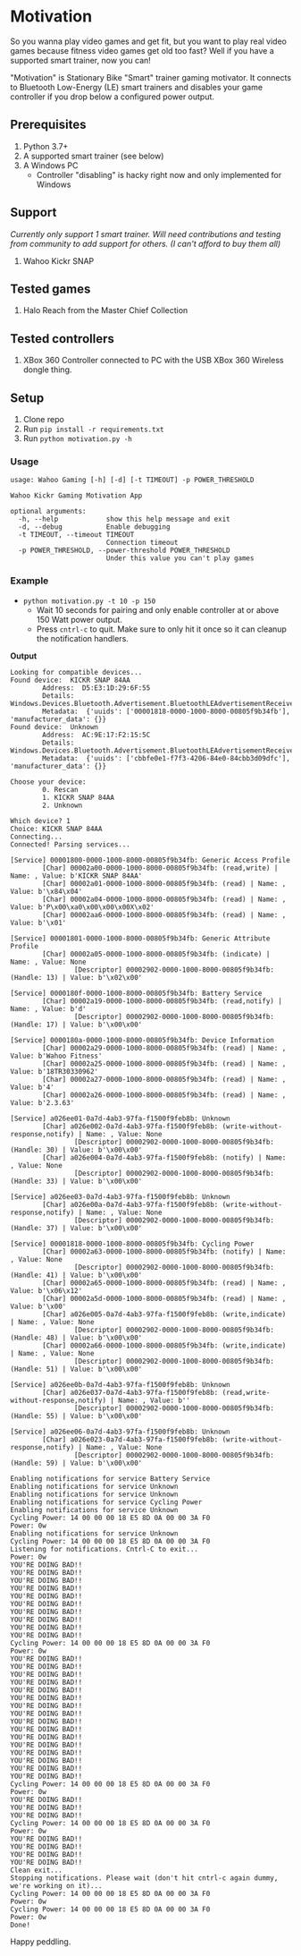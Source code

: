 # Motivation

So you wanna play video games and get fit, but you want to play real video games because fitness video games get old too fast? Well if you have a supported smart trainer, now you can!

"Motivation" is Stationary Bike "Smart" trainer gaming motivator. It connects to Bluetooth Low-Energy (LE) smart trainers and disables your game controller if you drop below a configured power output.

## Prerequisites

1. Python 3.7+
1. A supported smart trainer (see below)
1. A Windows PC
    * Controller "disabling" is hacky right now and only implemented for Windows

## Support

_Currently only support 1 smart trainer. Will need contributions and testing from community to add support for others. (I can't afford to buy them all)_

1. Wahoo Kickr SNAP

## Tested games

1. Halo Reach from the Master Chief Collection

## Tested controllers

1. XBox 360 Controller connected to PC with the USB XBox 360 Wireless dongle thing.

## Setup

1. Clone repo
1. Run `pip install -r requirements.txt`
1. Run `python motivation.py -h`

### Usage

```
usage: Wahoo Gaming [-h] [-d] [-t TIMEOUT] -p POWER_THRESHOLD

Wahoo Kickr Gaming Motivation App

optional arguments:
  -h, --help            show this help message and exit
  -d, --debug           Enable debugging
  -t TIMEOUT, --timeout TIMEOUT
                        Connection timeout
  -p POWER_THRESHOLD, --power-threshold POWER_THRESHOLD
                        Under this value you can't play games
```

### Example

* `python motivation.py -t 10 -p 150`
    * Wait 10 seconds for pairing and only enable controller at or above 150 Watt power output.
    * Press `cntrl-c` to quit. Make sure to only hit it once so it can cleanup the notification handlers.

__Output__

```
Looking for compatible devices...
Found device:  KICKR SNAP 84AA
        Address:  D5:E3:1D:29:6F:55
        Details:  Windows.Devices.Bluetooth.Advertisement.BluetoothLEAdvertisementReceivedEventArgs
        Metadata:  {'uuids': ['00001818-0000-1000-8000-00805f9b34fb'], 'manufacturer_data': {}}
Found device:  Unknown
        Address:  AC:9E:17:F2:15:5C
        Details:  Windows.Devices.Bluetooth.Advertisement.BluetoothLEAdvertisementReceivedEventArgs
        Metadata:  {'uuids': ['cbbfe0e1-f7f3-4206-84e0-84cbb3d09dfc'], 'manufacturer_data': {}}

Choose your device:
        0. Rescan
        1. KICKR SNAP 84AA
        2. Unknown

Which device? 1
Choice: KICKR SNAP 84AA
Connecting...
Connected! Parsing services...

[Service] 00001800-0000-1000-8000-00805f9b34fb: Generic Access Profile
        [Char] 00002a00-0000-1000-8000-00805f9b34fb: (read,write) | Name: , Value: b'KICKR SNAP 84AA'
        [Char] 00002a01-0000-1000-8000-00805f9b34fb: (read) | Name: , Value: b'\x84\x04'
        [Char] 00002a04-0000-1000-8000-00805f9b34fb: (read) | Name: , Value: b'P\x00\xa0\x00\x00\x00X\x02'
        [Char] 00002aa6-0000-1000-8000-00805f9b34fb: (read) | Name: , Value: b'\x01'

[Service] 00001801-0000-1000-8000-00805f9b34fb: Generic Attribute Profile
        [Char] 00002a05-0000-1000-8000-00805f9b34fb: (indicate) | Name: , Value: None
                [Descriptor] 00002902-0000-1000-8000-00805f9b34fb: (Handle: 13) | Value: b'\x02\x00'

[Service] 0000180f-0000-1000-8000-00805f9b34fb: Battery Service
        [Char] 00002a19-0000-1000-8000-00805f9b34fb: (read,notify) | Name: , Value: b'd'
                [Descriptor] 00002902-0000-1000-8000-00805f9b34fb: (Handle: 17) | Value: b'\x00\x00'

[Service] 0000180a-0000-1000-8000-00805f9b34fb: Device Information
        [Char] 00002a29-0000-1000-8000-00805f9b34fb: (read) | Name: , Value: b'Wahoo Fitness'
        [Char] 00002a25-0000-1000-8000-00805f9b34fb: (read) | Name: , Value: b'18TR30330962'
        [Char] 00002a27-0000-1000-8000-00805f9b34fb: (read) | Name: , Value: b'4'
        [Char] 00002a26-0000-1000-8000-00805f9b34fb: (read) | Name: , Value: b'2.3.63'

[Service] a026ee01-0a7d-4ab3-97fa-f1500f9feb8b: Unknown
        [Char] a026e002-0a7d-4ab3-97fa-f1500f9feb8b: (write-without-response,notify) | Name: , Value: None
                [Descriptor] 00002902-0000-1000-8000-00805f9b34fb: (Handle: 30) | Value: b'\x00\x00'
        [Char] a026e004-0a7d-4ab3-97fa-f1500f9feb8b: (notify) | Name: , Value: None
                [Descriptor] 00002902-0000-1000-8000-00805f9b34fb: (Handle: 33) | Value: b'\x00\x00'

[Service] a026ee03-0a7d-4ab3-97fa-f1500f9feb8b: Unknown
        [Char] a026e00a-0a7d-4ab3-97fa-f1500f9feb8b: (write-without-response,notify) | Name: , Value: None
                [Descriptor] 00002902-0000-1000-8000-00805f9b34fb: (Handle: 37) | Value: b'\x00\x00'

[Service] 00001818-0000-1000-8000-00805f9b34fb: Cycling Power
        [Char] 00002a63-0000-1000-8000-00805f9b34fb: (notify) | Name: , Value: None
                [Descriptor] 00002902-0000-1000-8000-00805f9b34fb: (Handle: 41) | Value: b'\x00\x00'
        [Char] 00002a65-0000-1000-8000-00805f9b34fb: (read) | Name: , Value: b'\x06\x12'
        [Char] 00002a5d-0000-1000-8000-00805f9b34fb: (read) | Name: , Value: b'\x00'
        [Char] a026e005-0a7d-4ab3-97fa-f1500f9feb8b: (write,indicate) | Name: , Value: None
                [Descriptor] 00002902-0000-1000-8000-00805f9b34fb: (Handle: 48) | Value: b'\x00\x00'
        [Char] 00002a66-0000-1000-8000-00805f9b34fb: (write,indicate) | Name: , Value: None
                [Descriptor] 00002902-0000-1000-8000-00805f9b34fb: (Handle: 51) | Value: b'\x00\x00'

[Service] a026ee0b-0a7d-4ab3-97fa-f1500f9feb8b: Unknown
        [Char] a026e037-0a7d-4ab3-97fa-f1500f9feb8b: (read,write-without-response,notify) | Name: , Value: b''
                [Descriptor] 00002902-0000-1000-8000-00805f9b34fb: (Handle: 55) | Value: b'\x00\x00'

[Service] a026ee06-0a7d-4ab3-97fa-f1500f9feb8b: Unknown
        [Char] a026e023-0a7d-4ab3-97fa-f1500f9feb8b: (write-without-response,notify) | Name: , Value: None
                [Descriptor] 00002902-0000-1000-8000-00805f9b34fb: (Handle: 59) | Value: b'\x00\x00'

Enabling notifications for service Battery Service
Enabling notifications for service Unknown
Enabling notifications for service Unknown
Enabling notifications for service Cycling Power
Enabling notifications for service Unknown
Cycling Power: 14 00 00 00 18 E5 8D 0A 00 00 3A F0
Power: 0w
Enabling notifications for service Unknown
Cycling Power: 14 00 00 00 18 E5 8D 0A 00 00 3A F0
Listening for notifications. Cntrl-C to exit...
Power: 0w
YOU'RE DOING BAD!!
YOU'RE DOING BAD!!
YOU'RE DOING BAD!!
YOU'RE DOING BAD!!
YOU'RE DOING BAD!!
YOU'RE DOING BAD!!
YOU'RE DOING BAD!!
YOU'RE DOING BAD!!
YOU'RE DOING BAD!!
YOU'RE DOING BAD!!
Cycling Power: 14 00 00 00 18 E5 8D 0A 00 00 3A F0
Power: 0w
YOU'RE DOING BAD!!
YOU'RE DOING BAD!!
YOU'RE DOING BAD!!
YOU'RE DOING BAD!!
YOU'RE DOING BAD!!
YOU'RE DOING BAD!!
YOU'RE DOING BAD!!
YOU'RE DOING BAD!!
YOU'RE DOING BAD!!
YOU'RE DOING BAD!!
YOU'RE DOING BAD!!
YOU'RE DOING BAD!!
YOU'RE DOING BAD!!
YOU'RE DOING BAD!!
YOU'RE DOING BAD!!
YOU'RE DOING BAD!!
Cycling Power: 14 00 00 00 18 E5 8D 0A 00 00 3A F0
Power: 0w
YOU'RE DOING BAD!!
YOU'RE DOING BAD!!
YOU'RE DOING BAD!!
Cycling Power: 14 00 00 00 18 E5 8D 0A 00 00 3A F0
Power: 0w
YOU'RE DOING BAD!!
YOU'RE DOING BAD!!
YOU'RE DOING BAD!!
YOU'RE DOING BAD!!
Clean exit...
Stopping notifications. Please wait (don't hit cntrl-c again dummy, we're working on it)...
Cycling Power: 14 00 00 00 18 E5 8D 0A 00 00 3A F0
Power: 0w
Cycling Power: 14 00 00 00 18 E5 8D 0A 00 00 3A F0
Power: 0w
Done!
```

Happy peddling.
